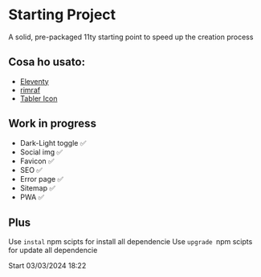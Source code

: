 # Starting Project

A solid, pre-packaged 11ty starting point to speed up the creation process

## Cosa ho usato:

- [Eleventy](https://github.com/11ty/eleventy)
- [rimraf](https://github.com/isaacs/rimraf)
- [Tabler Icon](https://github.com/tabler/tabler-icons)

## Work in progress

- Dark-Light toggle ✅
- Social img ✅
- Favicon ✅
- SEO ✅
- Error page ✅
- Sitemap ✅
- PWA ✅

## Plus

Use `instal`  npm scipts for install all dependencie
Use `upgrade `npm scipts for update all dependencie

Start 03/03/2024 18:22
